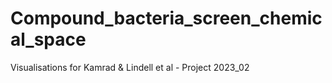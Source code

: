 # Compound_bacteria_screen_chemical_space
Visualisations for Kamrad &amp; Lindell et al - Project 2023_02 
